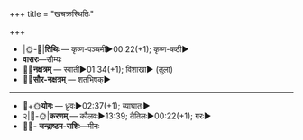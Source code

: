 +++
title = "खचक्रस्थितिः"

+++
- |🌞-🌛|**तिथिः** — कृष्ण-पञ्चमी►00:22(+1); कृष्ण-षष्ठी►  
- **वासरः**—सौम्यः  
- 🌌🌛**नक्षत्रम्** — स्वाती►01:34(+1); विशाखा► (तुला)  
- 🌌🌞**सौर-नक्षत्रम्** — शतभिषक्►  
___________________
- 🌛+🌞**योगः** — ध्रुवः►02:37(+1); व्याघातः►  
- २|🌛-🌞|**करणम्** — कौलवः►13:39; तैतिलः►00:22(+1); गरः►  
- 🌌🌛- **चन्द्राष्टम-राशिः**—मीनः  

